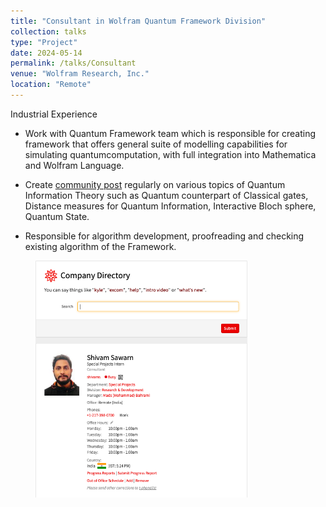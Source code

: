 ```yaml
---
title: "Consultant in Wolfram Quantum Framework Division"
collection: talks
type: "Project"
date: 2024-05-14
permalink: /talks/Consultant
venue: "Wolfram Research, Inc."
location: "Remote"
---
```

<h>Industrial Experience</h>
* Work with Quantum Framework team which is responsible for creating framework that offers general suite of modelling capabilities for simulating quantumcomputation, with full integration into Mathematica and Wolfram Language.

* Create [community post](https://community.wolfram.com/web/shivam185644) regularly on various topics of Quantum Information Theory such as Quantum counterpart of Classical gates, Distance measures for Quantum Information, Interactive Bloch sphere, Quantum State. 

* Responsible for algorithm development, proofreading and checking existing algorithm of the Framework.

<figure>
  <img src="/images/Exp1.png" alt="Trulli" style="width:80%">
  <figcaption></figcaption>
</figure>